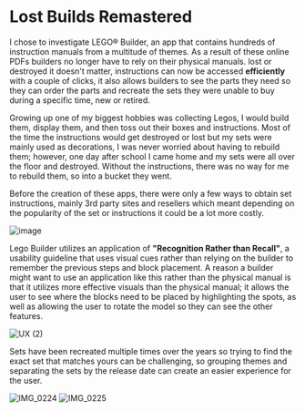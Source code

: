 # Lost Builds Remastered

I chose to investigate LEGO® Builder, an app that contains hundreds of instruction manuals from a multitude of themes. As a result of these online PDFs builders no longer have to rely on their physical manuals. lost or destroyed it doesn't matter, instructions can now be accessed **efficiently** with a couple of clicks, it also allows builders to see the parts they need so they can order the parts and recreate the sets they were unable to buy during a specific time, new or retired.

Growing up one of my biggest hobbies was collecting Legos, I would build them, display them, and then toss out their boxes and instructions. Most of the time the instructions would get destroyed or lost but my sets were mainly used as decorations, I was never worried about having to rebuild them; however, one day after school I came home and my sets were all over the floor and destroyed. Without the instructions, there was no way for me to rebuild them, so into a bucket they went. 

Before the creation of these apps, there were only a few ways to obtain set instructions, mainly 3rd party sites and resellers which meant depending on the popularity of the set or instructions it could be a lot more costly.

![image](https://github.com/ChicoState/ux-personal-portfolio-rccuesta/assets/157550065/c4f59383-f2e8-4d07-9e03-59a5520e2107)

Lego Builder utilizes an application of **"Recognition Rather than Recall"**, a usability guideline that uses visual cues rather than relying on the builder to remember the previous steps and block placement. A reason a builder might want to use an application like this rather than the physical manual is that it utilizes more effective visuals than the physical manual; it allows the user to see where the blocks need to be placed by highlighting the spots, as well as allowing the user to rotate the model so they can see the other features.

![UX  (2)](https://github.com/ChicoState/ux-personal-portfolio-rccuesta/assets/157550065/c2208cf4-30c0-4714-a6fc-67e5d33b590b)

Sets have been recreated multiple times over the years so trying to find the exact set that matches yours can be challenging, so grouping themes and separating the sets by the release date can create an easier experience for the user.

![IMG_0224](https://github.com/ChicoState/ux-personal-portfolio-rccuesta/assets/157550065/46d0686f-f4f2-41c5-b277-64f114809d4f)
![IMG_0225](https://github.com/ChicoState/ux-personal-portfolio-rccuesta/assets/157550065/586155da-72dc-48b3-88b7-6a635e3461fa)
